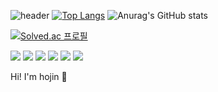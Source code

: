 
![header](https://capsule-render.vercel.app/api?type=waving&color=random&height=300&section=header&text=All%20I%20wanna%20do&fontColor=_hexcode&fontSize=90)
[![Top Langs](https://github-readme-stats.vercel.app/api/top-langs/?username=bhj8286)](https://github.com/anuraghazra/github-readme-stats)
![Anurag's GitHub stats](https://github-readme-stats.vercel.app/api?username=bhj8286&hide=contribs,prs&show_icons=true&theme=graywhite)

[![Solved.ac
프로필](http://mazassumnida.wtf/api/v2/generate_badge?boj={bhj8286})](https://solved.ac/{bhj8286})


<img src="https://img.shields.io/badge/Python-3776AB?style=flat-square&logo=Python&logoColor=white"> <img src="https://img.shields.io/badge/instagram-E4405F?style=flat&logo=instagram&logoColor=white"/> <img src= "https://img.shields.io/badge/Youtube-ff0000?style=flat-square&logo=youtube&logoColor=white"/> <img src="https://img.shields.io/badge/nike-111111?style=flat-square&logo=nike&logoColor=white"> <img src="https://img.shields.io/badge/kakaotalk-FFCD00?style=flat-square&logo=kakaotalk&logoColor=white"> <img src="https://img.shields.io/badge/apple-000000?style=flat-square&logo=apple&logoColor=white">



Hi! I'm hojin 👋



<!--
**bhj8286/bhj8286** is a ✨ _special_ ✨ repository because its `README.md` (this file) appears on your GitHub profile.

Here are some ideas to get you started:

- 🔭 I’m currently working on ...
- 🌱 I’m currently learning ...
- 👯 I’m looking to collaborate on ...
- 🤔 I’m looking for help with ...
- 💬 Ask me about ...
- 📫 How to reach me: ...
- 😄 Pronouns: ...
- ⚡ Fun fact: ...
-->

